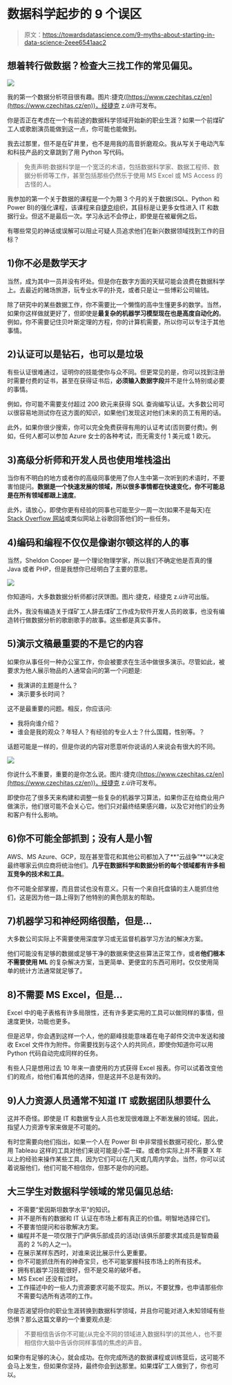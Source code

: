 # 数据科学起步的 9 个误区

> 原文：<https://towardsdatascience.com/9-myths-about-starting-in-data-science-2eee6541aac2>

## 想着转行做数据？检查大三找工作的常见偏见。

![](img/deed4a5044c8d638dbb59ec08246a5da.png)

我的第一个数据分析项目很有趣。图片:捷克([https://www.czechitas.cz/en](https://www.czechitas.cz/en))，经捷克 z.ú许可发布。

你是否正在考虑在一个有前途的数据科学领域开始新的职业生涯？如果一个前煤矿工人或歌剧演员能做到这一点，你可能也能做到。

我去过那里，但不是在矿井里，也不是用我的高音折磨观众。我从写关于电动汽车和科技产品的文章跳到了用 Python 写代码。

> 免责声明:数据科学是一个宽泛的术语，包括数据科学家、数据工程师、数据分析师等工作，甚至包括那些仍然乐于使用 MS Excel 或 MS Access 的古怪的人。

我参加的第一个关于数据的课程是一个为期 3 个月的关于数据(SQL、Python 和 Power BI)的强化课程，该课程来自[捷克](https://www.czechitas.cz/en)组织，其目标是让更多女性进入 IT 和数据行业。但这不是最后一次。学习永远不会停止，即使是在被雇佣之后。

有哪些常见的神话或误解可以阻止可疑人员追求他们在新兴数据领域找到工作的目标？

## 1)你不必是数学天才

当然，成为其中一员并没有坏处。但是你在数字方面的天赋可能会浪费在数据科学上。去最近的赌场旅游，玩专业水平的扑克，或者只是让一些博彩公司输钱。

除了研究中的某些数据工作，你不需要比一个懒惰的高中生懂更多的数学。当然，如果你这样做就更好了，但即使是**最复杂的机器学习模型现在也是高度自动化的**。例如，你不需要记住贝叶斯定理的方程，你的计算机需要，所以你可以专注于其他事情。

## 2)认证可以是钻石，也可以是垃圾

有些认证很难通过，证明你的技能使你与众不同。但更常见的是，你可以找到注册时需要付费的证书，甚至在获得证书后，**必须输入数据字段**并不是什么特别或必要的事情。

例如，你可能不需要支付超过 200 欧元来获得 SQL 查询编写认证。大多数公司可以很容易地测试你在这方面的知识，如果他们发现这对他们未来的员工有用的话。

此外，如果你很少搜索，你可以完全免费获得有用的认证考试(否则要付费)。例如，任何人都可以参加 Azure 女士的各种考试，而无需支付 1 美元或 1 欧元。

## 3)高级分析师和开发人员也使用堆栈溢出

当你有不明白的地方或者你的高级同事使用了你人生中第一次听到的术语时，不要害怕提问。**数据是一个快速发展的领域，所以很多事情都在快速变化，你不可能总是在所有领域都跟上速度**。

此外，请放心，即使你更有经验的同事也可能至少一周一次(如果不是每天)在 [Stack Overflow 网站](https://stackoverflow.com/)或类似网站上谷歌回答他们的一些任务。

## 4)编码和编程不仅仅是像谢尔顿这样的人的事

当然，Sheldon Cooper 是一个理论物理学家，所以我们不确定他是否真的懂 Java 或者 PHP，但是我想你已经明白了主要的意思。

![](img/93f7a6cb58f64bc0edc4a3306bf41427.png)

你知道吗，大多数数据分析师都讨厌饼图。图片:捷克，经捷克 z.ú许可出版。

此外，我没有编造关于煤矿工人辞去煤矿工作成为软件开发人员的故事，也没有编造转行做数据分析的歌剧歌手的故事。这些都是真实事件。

## 5)演示文稿最重要的不是它的内容

如果你从事任何一种办公室工作，你会被要求在生活中做很多演示。尽管如此，被要求为他人展示物品的人通常会问的第一个问题是:

*   我演讲的主题是什么？
*   演示要多长时间？

这不是最重要的问题。相反，你应该问:

*   我将向谁介绍？
*   谁会是我的观众？年轻人？有经验的专业人士？什么国籍，性别等。？

话题可能是一样的，但是你说的内容对愿意听你说话的人来说会有很大的不同。

![](img/6710b9d750106cf43b166f2df419f860.png)

你说什么不重要，重要的是你怎么说。图片:捷克([https://www.czechitas.cz/en](https://www.czechitas.cz/en))，经捷克 z.ú许可发布。

即使你花了很多天来构建和调整一些复杂的机器学习算法，如果你正在给商业用户做演示，他们很可能不会关心它。他们只对最终结果感兴趣，以及它对他们的业务和客户有什么影响。

## 6)你不可能全部抓到；没有人是小智

AWS、MS Azure、GCP，现在甚至雪花和其他公司都加入了**“云战争”**以决定最终哪家云供应商将统治他们。**几乎在数据科学和数据分析的每个领域都有许多相互竞争的技术和工具**。

你不可能全部掌握，而且尝试也没有意义。只有一个来自托盘镇的主人能抓住他们，这是因为他一路上得到了他特别的黄色朋友的帮助。

## 7)机器学习和神经网络很酷，但是…

大多数公司实际上不需要使用深度学习或无监督机器学习方法的解决方案。

他们可能没有足够的数据或足够干净的数据来使这些算法正常工作，或者**他们根本不需要使用 ML** 的复杂解决方案，当更简单、更便宜的东西可用时。仅仅使用简单的统计方法通常就足够了。

## 8)不需要 MS Excel，但是…

Excel 中的电子表格有许多局限性，还有许多更实用的工具可以做同样的事情，但速度更快，功能也更多。

但是迟早，你会遇到这样一个人，他的巅峰技能意味着在电子邮件交流中发送和接收 Excel 文件作为附件。你需要找到与这个人的共同点，即使你知道你可以用 Python 代码自动完成同样的任务。

有些人只是想用过去 10 年来一直使用的方式获得 Excel 报表。你可以试着改变他们的观点，给他们看其他的选择，但是这并不总是有效的。

## 9)人力资源人员通常不知道 IT 或数据团队想要什么

这并不奇怪。即使是 IT 和数据专业人员也发现很难跟上不断发展的领域。因此，指望人力资源专家来做是不可能的。

有时您需要向他们指出，如果一个人在 Power BI 中非常擅长数据可视化，那么使用 Tableau 这样的工具对他们来说可能是小菜一碟。或者你实际上并不需要 X 年以上的经验来操作某些工具，因为它们可以在几天或几周内学会。当然，你可以试着说服他们，他们可能不相信你，但那不是你的问题。

## 大三学生对数据科学领域的常见偏见总结:

*   不需要“爱因斯坦数学水平”的知识。
*   并不是所有的数据和 IT 认证在市场上都有真正的价值。明智地选择它们。
*   不要害怕提问和谷歌解决方案。
*   编程并不是一项仅限于门萨俱乐部成员的活动(该俱乐部要求其成员是智商最高的 2 %的人之一)。
*   在展示某样东西时，对谁来说比展示什么更重要。
*   你不可能抓住所有的神奇宝贝，也不可能掌握科技市场上的所有技术。
*   拥有机器学习技能很好，但不是交易的破坏者。
*   MS Excel 还没有过时。
*   工作描述中的一些人力资源要求可能不现实。所以，不要犹豫，也申请那些你不需要勾选所有选项的工作。

你是否渴望将你的职业生涯转换到数据科学领域，并且你可能对进入未知领域有些恐惧？那么这篇文章的一个重要观点是:

> 不要相信告诉你不可能(从完全不同的领域进入数据科学)的其他人，也不要相信你大脑中告诉你同样事情的焦虑的声音。

如果你有足够的决心，就会成功。在你完成所选的数据课程或训练营后，这可能不会马上发生，但如果你坚持，最终你会到达那里。如果煤矿工人做到了，你也可以。